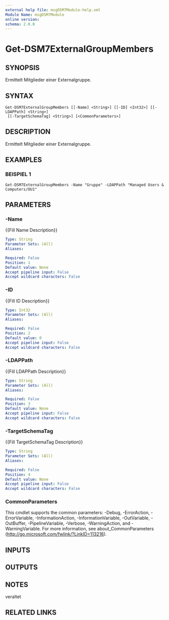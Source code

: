 ```yaml
---
external help file: msgDSM7Module-help.xml
Module Name: msgDSM7Module
online version:
schema: 2.0.0
---
```


# Get-DSM7ExternalGroupMembers

## SYNOPSIS
Ermittelt Mitglieder einer Externalgruppe.

## SYNTAX

```
Get-DSM7ExternalGroupMembers [[-Name] <String>] [[-ID] <Int32>] [[-LDAPPath] <String>]
 [[-TargetSchemaTag] <String>] [<CommonParameters>]
```

## DESCRIPTION
Ermittelt Mitglieder einer Externalgruppe.

## EXAMPLES

### BEISPIEL 1
```
Get-DSM7ExternalGroupMembers -Name "Gruppe" -LDAPPath "Managed Users & Computers/OU1"
```

## PARAMETERS

### -Name
{{Fill Name Description}}

```yaml
Type: String
Parameter Sets: (All)
Aliases:

Required: False
Position: 1
Default value: None
Accept pipeline input: False
Accept wildcard characters: False
```

### -ID
{{Fill ID Description}}

```yaml
Type: Int32
Parameter Sets: (All)
Aliases:

Required: False
Position: 2
Default value: 0
Accept pipeline input: False
Accept wildcard characters: False
```

### -LDAPPath
{{Fill LDAPPath Description}}

```yaml
Type: String
Parameter Sets: (All)
Aliases:

Required: False
Position: 3
Default value: None
Accept pipeline input: False
Accept wildcard characters: False
```

### -TargetSchemaTag
{{Fill TargetSchemaTag Description}}

```yaml
Type: String
Parameter Sets: (All)
Aliases:

Required: False
Position: 4
Default value: None
Accept pipeline input: False
Accept wildcard characters: False
```

### CommonParameters
This cmdlet supports the common parameters: -Debug, -ErrorAction, -ErrorVariable, -InformationAction, -InformationVariable, -OutVariable, -OutBuffer, -PipelineVariable, -Verbose, -WarningAction, and -WarningVariable. For more information, see about_CommonParameters (http://go.microsoft.com/fwlink/?LinkID=113216).

## INPUTS

## OUTPUTS

## NOTES
veraltet

## RELATED LINKS

